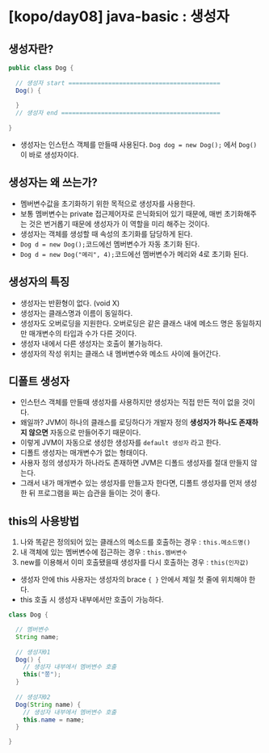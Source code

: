 # [kopo/day08] java-basic : 생성자

## 생성자란?

```java
public class Dog {
  
  // 생성자 start ==========================================
  Dog() {
    
  }
  // 생성자 end ============================================
  
}
```

- 생성자는 인스턴스 객체를 만들때 사용된다. `Dog dog = new Dog();` 에서 `Dog()`이 바로 생성자이다.


## 생성자는 왜 쓰는가?
- 멤버변수값을 초기화하기 위한 목적으로 생성자를 사용한다. 
- 보통 멤버변수는 private 접근제어자로 은닉화되어 있기 때문에, 매번 초기화해주는 것은 번거롭기 때문에 생성자가 이 역할을 미리 해주는 것이다. 
- 생성자는 객체를 생성할 때 속성의 초기화를 담당하게 된다.
- `Dog d = new Dog();`코드에선 멤버변수가 자동 초기화 된다.
- `Dog d = new Dog("메리", 4);`코드에선 멤버변수가 메리와 4로 초기화 된다.

## 생성자의 특징
- 생성자는 반환형이 없다. (void X)
- 생성자는 클래스명과 이름이 동일하다. 
- 생성자도 오버로딩을 지원한다. 오버로딩은 같은 클래스 내에 메소드 명은 동일하지만 매개변수의 타입과 수가 다른 것이다.
- 생성자 내에서 다른 생성자는 호출이 불가능하다.
- 생성자의 작성 위치는 클래스 내 멤버변수와 메소드 사이에 들어간다. 

## 디폴트 생성자
- 인스턴스 객체를 만들때 생성자를 사용하지만 생성자는 직접 만든 적이 없을 것이다. 
- 왜일까? JVM이 하나의 클래스를 로딩하다가 개발자 정의 **생성자가 하나도 존재하지 않으면** 자동으로 만들어주기 때문이다.
- 이렇게 JVM이 자동으로 생성한 생성자를 `default 생성자` 라고 한다.
- 디폴트 생성자는 매개변수가 없는 형태이다.
- 사용자 정의 생성자가 하나라도 존재하면 JVM은 디폴드 생성자를 절대 만들지 않는다. 
- 그래서 내가 매개변수 있는 생성자를 만들고자 한다면, 디폴트 생성자를 먼저 생성한 뒤 프로그램을 짜는 습관을 들이는 것이 좋다. 

## this의 사용방법
1. 나와 똑같은 정의되어 있는 클래스의 메소드를 호출하는 경우 : `this.메소드명()`
2. 내 객체에 있는 멤버변수에 접근하는 경우 : `this.멤버변수`
3. new를 이용해서 이미 호출됐을때 생성자를 다시 호출하는 경우 : `this(인자값)`

- 생성자 안에 this 사용자는 생성자의 brace `{ }` 안에서 제일 첫 줄에 위치해야 한다.
- this 호출 시 생성자 내부에서만 호출이 가능하다.

```java
class Dog {

  // 멤버변수
  String name;
  
  // 생성자01
  Dog() {
    // 생성자 내부에서 멤버변수 호출
    this("쫑");
  } 
  
  // 생성자02
  Dog(String name) {
    // 생성자 내부에서 멤버변수 호출
    this.name = name;
  } 

}
```

